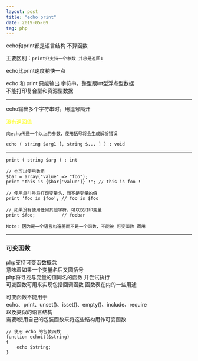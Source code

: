 ```yaml
---
layout: post
title: "echo print"
date: 2019-05-09
tag: php
---
```


echo和print都是语言结构 不算函数

主要区别：`print只支持一个参数 并总是返回1`

echo比print速度稍快一点

echo 和 print 只能输出 字符串，整型跟int型浮点型数据<br>
不能打印复合型和资源型数据

----------------------

echo输出多个字符串时，用逗号隔开

<span style='color:yellow'>没有返回值</span>

`向echo传递一个以上的参数，使用括号将会生成解析错误`

```
echo ( string $arg1 [, string $... ] ) : void
```

-----------------------

```
print ( string $arg ) : int

// 也可以使用数组
$bar = array("value" => "foo");
print "this is {$bar['value']} !"; // this is foo !

// 使用单引号将打印变量名，而不是变量的值
print 'foo is $foo'; // foo is $foo

// 如果没有使用任何其他字符，可以仅打印变量
print $foo;          // foobar

Note: 因为是一个语言构造器而不是一个函数，不能被 可变函数 调用
```

--------------------------

<h3>可变函数</h3>

php支持可变函数概念<br>
意味着如果一个变量名后又圆括号<br>
php将寻找与变量的值同名的函数 并尝试执行<br>
可变函数可用来实现包括回调函数 函数表在内的一些用途<br>

可变函数不能用于<br>
echo、print、unset()、isset()、empty()、include、require<br>
以及类似的语言结构<br>
需要i使用自己的包装函数来将这些结构用作可变函数<br>

```
// 使用 echo 的包装函数
function echoit($string)
{
    echo $string;
}
```
